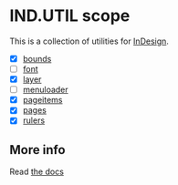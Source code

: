 # IND.UTIL scope

This is a collection of utilities for [InDesign](https://en.wikipedia.org/wiki/Adobe_InDesign).

  - [x] [bounds](bounds)  
  - [ ] [font](font)
  - [x] [layer](layer)  
  - [ ] [menuloader](menuloader)
  - [x] [pageitems](pageitems)  
  - [x] [pages](pages)  
  - [x] [rulers](rulers) 

## More info

Read [the docs](../../docs/README.md)
